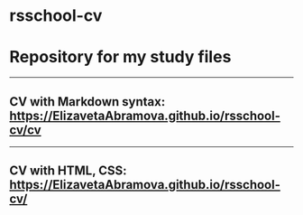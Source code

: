 # rsschool-cv
# Repository for my study files
-----
## CV with Markdown syntax: https://ElizavetaAbramova.github.io/rsschool-cv/cv
----
## CV with HTML, CSS: https://ElizavetaAbramova.github.io/rsschool-cv/
